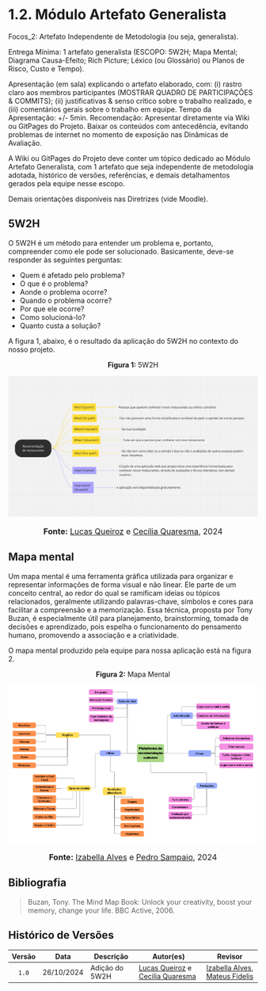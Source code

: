 # 1.2. Módulo Artefato Generalista

Focos_2: Artefato Independente de Metodologia (ou seja, generalista).

Entrega Mínima: 1 artefato generalista (ESCOPO: 5W2H; Mapa Mental; Diagrama Causa-Efeito; Rich Picture; Léxico (ou Glossário) ou Planos de Risco, Custo e Tempo).

Apresentação (em sala) explicando o artefato elaborado, com: (i) rastro claro aos membros participantes (MOSTRAR QUADRO DE PARTICIPAÇÕES & COMMITS); (ii) justificativas & senso crítico sobre o trabalho realizado, e (iii) comentários gerais sobre o trabalho em equipe. Tempo da Apresentação: +/- 5min. Recomendação: Apresentar diretamente via Wiki ou GitPages do Projeto. Baixar os conteúdos com antecedência, evitando problemas de internet no momento de exposição nas Dinâmicas de Avaliação.

A Wiki ou GitPages do Projeto deve conter um tópico dedicado ao Módulo Artefato Generalista, com 1 artefato que seja independente de metodologia adotada, histórico de versões, referências, e demais detalhamentos gerados pela equipe nesse escopo.

Demais orientações disponíveis nas Diretrizes (vide Moodle).



## 5W2H

O 5W2H é um método para entender um problema e, portanto, compreender como ele pode ser solucionado. Basicamente, deve-se responder às seguintes perguntas:

- Quem é afetado pelo problema?
- O que é o problema?
- Aonde o problema ocorre?
- Quando o problema ocorre?
- Por que ele ocorre?
- Como solucioná-lo?
- Quanto custa a solução?

A figura 1, abaixo, é o resultado da aplicação do 5W2H no contexto do nosso projeto.

<p style="text-align: center"><b>Figura 1:</b> 5W2H</p>
<img src="https://raw.githubusercontent.com/UnBArqDsw2024-2/2024.2_G10_Recomendacao_Entrega_01/main/docs/imagens/5w2h.png" alt="Imagem do 5w2h" >
<font size="3"><p style="text-align: center"><b>Fonte:</b> <a href="https://github.com/lucasqueiroz23">Lucas Queiroz</a> e <a href="https://github.com/cqcoding">Cecília Quaresma</a>, 2024</p></font>

## Mapa mental

Um mapa mental é uma ferramenta gráfica utilizada para organizar e representar informações de forma visual e não linear. Ele parte de um conceito central, ao redor do qual se ramificam ideias ou tópicos relacionados, geralmente utilizando palavras-chave, símbolos e cores para facilitar a compreensão e a memorização. Essa técnica, proposta por Tony Buzan, é especialmente útil para planejamento, brainstorming, tomada de decisões e aprendizado, pois espelha o funcionamento do pensamento humano, promovendo a associação e a criatividade.

O mapa mental produzido pela equipe para nossa aplicação está na figura 2.

<p style="text-align: center"><b>Figura 2:</b> Mapa Mental</p>
<img src="https://raw.githubusercontent.com/UnBArqDsw2024-2/2024.2_G10_Recomendacao_Entrega_01/main/docs/imagens/mapa_mental.PNG" alt="Imagem do Mapa Mental" >
<font size="3"><p style="text-align: center"><b>Fonte:</b> <a href="https://github.com/izabellaalves">Izabella Alves</a> e <a href="https://github.com/PedroSampaioDias">Pedro Sampaio</a>, 2024</p></font>

## Bibliografia

> Buzan, Tony. The Mind Map Book: Unlock your creativity, boost your memory, change your life. BBC Active, 2006.
>

## Histórico de Versões

|Versão|Data|Descrição|Autor(es)|Revisor|
|:----:|----|---------|-----|:-------:|
|`1.0`|26/10/2024|Adição do 5W2H|[Lucas Queiroz](https://github.com/lucasqueiroz23) e [Cecília Quaresma](https://github.com/cqcoding)|[Izabella Alves](https://github.com/izabellaalves), [Mateus Fidelis](https://github.com/MatsFidelis)|
